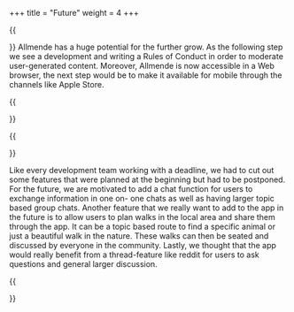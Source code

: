 +++
title = "Future"
weight = 4
+++

{{<section title="So, what's next?">}}
Allmende has a huge potential for the further grow. As the following step we see a development and writing a Rules of Conduct in order to moderate user-generated content. Moreover, Allmende is now accessible in a Web browser, the next step would be to make it available for mobile through the channels like Apple Store.

{{</section>}}

{{<section title="Additional Features">}}

Like every development team working with a deadline, we had to cut out some
features that were planned at the beginning but had to be postponed. For the future,
we are motivated to add a chat function for users to exchange information in one on-
one chats as well as having larger topic based group chats. Another feature that
we really want to add to the app in the future is to allow users to plan walks in the
local area and share them through the app. It can be a topic based route to find a
specific animal or just a beautiful walk in the nature. These walks can then be
seated and discussed by everyone in the community. Lastly, we thought that the app
would really benefit from a thread-feature like reddit for users to ask questions and
general larger discussion.

{{</section>}}
